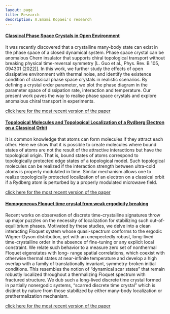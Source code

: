 ```yaml
---
layout: page
title: Research
description: A.Emami Kopaei's research
---
```


#### <u>Classical Phase Space Crystals in Open Environment</u>
It was recently discovered that a crystalline many-body state can exist in the phase space of a closed dynamical system. Phase space crystal can be anomalous Chern insulator that supports chiral topological transport without breaking physical time-reversal symmetry [L. Guo et al., Phys. Rev. B 105, 094301 (2022)]. In this work, we further study the effects of open dissipative environment with thermal noise, and identify the existence condition of classical phase space crystals in realistic scenarios. By defining a crystal order parameter, we plot the phase diagram in the parameter space of dissipation rate, interaction and temperature. Our present work paves the way to realise phase space crystals and explore anomalous chiral transport in experiments.


[click here for the most recent version of the paper](https://journals.aps.org/prb/abstract/10.1103/PhysRevB.107.214302)


#### <u>Topological Molecules and Topological Localization of a Rydberg Electron on a Classical Orbit</u>
It is common knowledge that atoms can form molecules if they attract each other. Here we show that it is possible to create molecules where bound states of atoms are not the result of the attractive interactions but have the topological origin. That is, bound states of atoms correspond to topologically protected edge states of a topological model. Such topological molecules can be realized if the interaction strength between ultra-cold atoms is properly modulated in time. Similar mechanism allows one to realize topologically protected localization of an electron on a classical orbit if a Rydberg atom is perturbed by a properly modulated microwave field.


[click here for the most recent version of the paper](https://journals.aps.org/pra/abstract/10.1103/PhysRevA.106.L031301)


#### <u>Homogeneous Floquet time crystal from weak ergodicity breaking</u>
Recent works on observation of discrete time-crystalline signatures throw up major puzzles on the necessity
of localization for stabilizing such out-of-equilibrium phases. Motivated by these studies, we delve into a
clean interacting Floquet system whose quasi-spectrum conforms to the ergodic Wigner-Dyson distribution,
yet with an unexpectedly robust, long-lived time-crystalline order in the absence of fine-tuning or any explicit
local constraint. We relate such behavior to a measure zero set of nonthermal Floquet eigenstates with long-
range spatial correlations, which coexist with otherwise thermal states at near-infinite temperature and develop
a high overlap with a family of translationally invariant, symmetry-broken initial conditions. This resembles
the notion of “dynamical scar states” that remain robustly localized throughout a thermalizing Floquet spectrum
with fractured structure. We dub such a long-lived discrete time crystal formed in partially nonergodic systems,
“scarred discrete time crystal” which is distinct by nature from those stabilized by either many-body localization
or prethermalization mechanism.

[click here for the most recent version of the paper](https://journals.aps.org/prb/abstract/10.1103/PhysRevB.102.224309)




<!--[click here for the most recent version of the paper]({{ BASE_PATH}}/pages/working_papers/sample-working-paper.pdf)-->




<!-- Note: this is how to write a comment in HTML. Everything in here won't show up on your webpage.-->

<!--
To increase the size of the title, use fewer # in front of the paper title.
To decrease the size of the title, use more #. 
To remove the italics, remove the * before and after the description
To remove the underline from the title, remove the <u> tags (<u> and </u>)
-->
